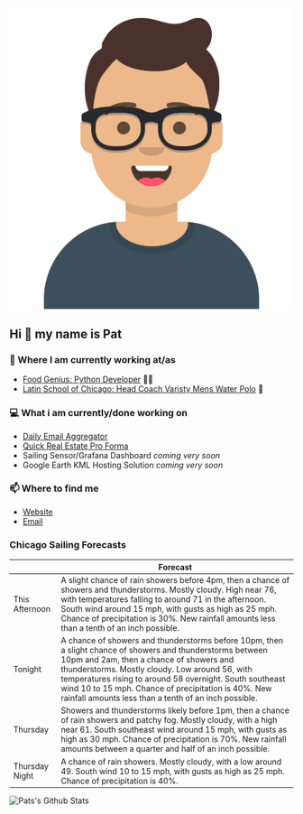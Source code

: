 [![Social banner for p-j-falconer](https://raw.githubusercontent.com/P-J-FALCONER/P-J-FALCONER/master/assets/avataaars.svg)](https://patfalconer.com/)
## Hi :wave: my name is Pat

### 💼 Where I am currently working at/as
- [Food Genius: Python Developer](https://getfoodgenius.com/) 🍔🐍
- [Latin School of Chicago: Head Coach Varisty Mens Water Polo](https://www.latinschool.org/) 🤽


### 💻 What i am currently/done working on
 - [Daily Email Aggregator](https://github.com/P-J-FALCONER/dott_daily_mail)
 - [Quick Real Estate Pro Forma](https://github.com/P-J-FALCONER/henry)
 - Sailing Sensor/Grafana Dashboard *coming very soon*
 - Google Earth KML Hosting Solution *coming very soon*

### 📫 Where to find me
 - [Website](https://patfalconer.com/)
 - [Email](mailto:patrick.j.falconer@gmail.com)


### Chicago Sailing Forecasts
|   | Forecast  |
|---|---|
| This Afternoon | A slight chance of rain showers before 4pm, then a chance of showers and thunderstorms. Mostly cloudy. High near 76, with temperatures falling to around 71 in the afternoon. South wind around 15 mph, with gusts as high as 25 mph. Chance of precipitation is 30%. New rainfall amounts less than a tenth of an inch possible. |
| Tonight | A chance of showers and thunderstorms before 10pm, then a slight chance of showers and thunderstorms between 10pm and 2am, then a chance of showers and thunderstorms. Mostly cloudy. Low around 56, with temperatures rising to around 58 overnight. South southeast wind 10 to 15 mph. Chance of precipitation is 40%. New rainfall amounts less than a tenth of an inch possible. |
| Thursday | Showers and thunderstorms likely before 1pm, then a chance of rain showers and patchy fog. Mostly cloudy, with a high near 61. South southeast wind around 15 mph, with gusts as high as 30 mph. Chance of precipitation is 70%. New rainfall amounts between a quarter and half of an inch possible. |
| Thursday Night | A chance of rain showers. Mostly cloudy, with a low around 49. South wind 10 to 15 mph, with gusts as high as 25 mph. Chance of precipitation is 40%. |

![Pats's Github Stats](https://github-readme-stats.vercel.app/api?username=p-j-falconer&show_icons=true&theme=radical)
